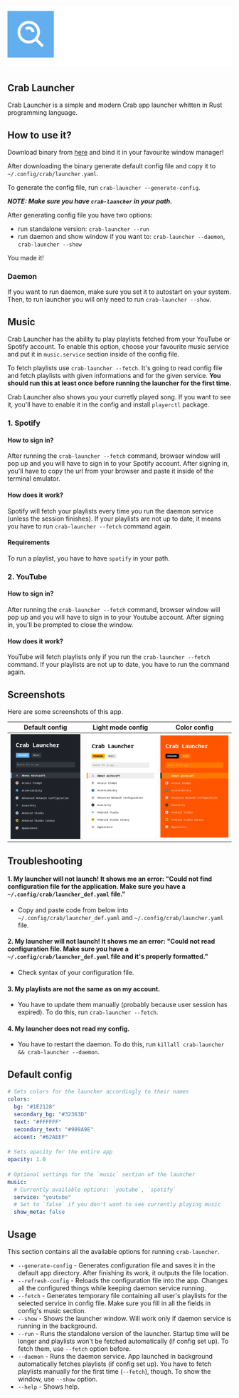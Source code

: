 # ![Logo](https://raw.githubusercontent.com/crab-wm/launcher/main/.github/assets/crab_launcher_big.svg)

## Crab Launcher
Crab Launcher is a simple and modern Crab app launcher whitten in Rust programming language.

## How to use it?
Download binary from [here](https://github.com/crab-wm/launcher/releases) and bind it in your favourite window manager!

After downloading the binary generate default config file and copy it to `~/.config/crab/launcher.yaml`.

To generate the config file, run `crab-launcher --generate-config`.

***NOTE: Make sure you have `crab-launcher` in your path.***

After generating config file you have two options:

- run standalone version: `crab-launcher --run`
- run daemon and show window if you want to: `crab-launcher --daemon`, `crab-launcher --show`

You made it!

### Daemon

If you want to run daemon, make sure you set it to autostart on your system. Then, to run launcher you will only need to
run `crab-launcher --show`.

## Music

Crab Launcher has the ability tu play playlists fetched from your YouTube or Spotify account. To enable this option,
choose your favourite music service and put it in `music.service` section inside of the config file.

To fetch playlists use `crab-launcher --fetch`. It's going to read config file and fetch playlists with given
informations and for the
given service. **You should run this at least once before running the launcher for the first time.**

Crab Launcher also shows you your curretly played song. If you want to see it, you'll have to enable it in the config
and install `playerctl` package.

### 1. Spotify

#### How to sign in?

After running the `crab-launcher --fetch` command, browser window will pop up and you will have to sign in to your
Spotify account. After signing in, you'll have to copy the url from your browser and paste it inside of the terminal
emulator.

#### How does it work?

Spotify will fetch your playlists every time you run the daemon service (unless the session finishes). If your playlists
are not up to date, it means you have to run `crab-launcher --fetch` command again.

#### Requirements

To run a playlist, you have to have `spotify` in your path.

### 2. YouTube

#### How to sign in?

After running the `crab-launcher --fetch` command, browser window will pop up and you will have to sign in to your
Youtube account. After signing in, you'll be prompted to close the window.

#### How does it work?

YouTube will fetch playlists only if you run the `crab-launcher --fetch` command. If your playlists are not up to date,
you have to run the command again.

## Screenshots

Here are some screenshots of this app.

|                                                    Default config                                                    |                                                  Light mode config                                                   |                                                     Color config                                                     |
|:--------------------------------------------------------------------------------------------------------------------:|:--------------------------------------------------------------------------------------------------------------------:|:--------------------------------------------------------------------------------------------------------------------:|
| ![Screenshot 1](https://raw.githubusercontent.com/crab-wm/launcher/main/.github/assets/screenshots/screenshot_3.png) | ![Screenshot 2](https://raw.githubusercontent.com/crab-wm/launcher/main/.github/assets/screenshots/screenshot_2.png) | ![Screenshot 3](https://raw.githubusercontent.com/crab-wm/launcher/main/.github/assets/screenshots/screenshot_1.png) |

## Troubleshooting

#### 1. My launcher will not launch! It shows me an error: "Could not find configuration file for the application. Make sure you have a `~/.config/crab/launcher_def.yaml` file."
- Copy and paste code from below into `~/.config/crab/launcher_def.yaml` and `~/.config/crab/launcher.yaml` file.

#### 2. My launcher will not launch! It shows me an error: "Could not read configuration file. Make sure you have a `~/.config/crab/launcher_def.yaml` file and it's properly formatted."
- Check syntax of your configuration file.

#### 3. My playlists are not the same as on my account.
- You have to update them manually (probably because user session has expired). To do this, run `crab-launcher --fetch`.

#### 4. My launcher does not read my config.
- You have to restart the daemon. To do this, run `killall crab-launcher && crab-launcher --daemon`.

## Default config

```yaml
# Sets colors for the launcher accordingly to their names
colors:
  bg: "#1E2128"
  secondary_bg: "#32363D"
  text: "#FFFFFF"
  secondary_text: "#989A9E"
  accent: "#62AEEF"

# Sets opacity for the entire app
opacity: 1.0

# Optional settings for the `music` section of the launcher
music:
  # Currently available options: `youtube`, `spotify`
  service: "youtube"
  # Set to `false` if you don't want to see currently playing music
  show_meta: false
```

## Usage
This section contains all the available options for running `crab-launcher`.
- `--generate-config` - Generates configuration file and saves it in the default app directory. After finishing its
  work, it outputs the file location.
- `--refresh-config` - Reloads the configuration file into the app. Changes all the configured things while keeping
  daemon service running.
- `--fetch` - Generates temporary file containing all user's playlists for the selected service in config file. Make
  sure you fill in all the fields in config's music section.
- `--show` - Shows the launcher window. Will work only if daemon service is running in the background.
- `--run` - Runs the standalone version of the launcher. Startup time will be longer and playlists won't be fetched
  automatically (if config set up). To fetch them, use `--fetch` option before.
- `--daemon` - Runs the daemon service. App launched in background automatically fetches playlists (if config set up).
  You have to fetch playlists manually for the first time (`--fetch`), though. To show the window, use `--show` option.
- `--help` - Shows help.
